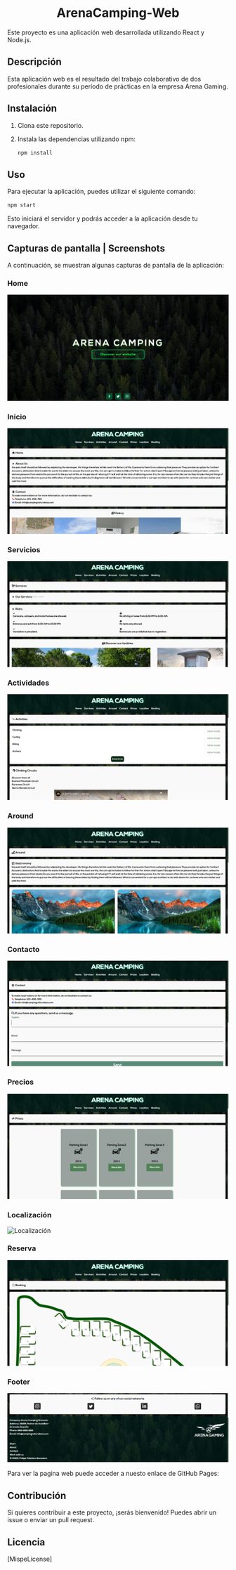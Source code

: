 
# <h1><center>ArenaCamping-Web</center></h1>


Este proyecto es una aplicación web desarrollada utilizando React y Node.js.

## Descripción

Esta aplicación web es el resultado del trabajo colaborativo de dos profesionales durante su período de prácticas en la empresa Arena Gaming. 

## Instalación

1. Clona este repositorio.
2. Instala las dependencias utilizando npm:

   ```bash
   npm install
   ```

## Uso

Para ejecutar la aplicación, puedes utilizar el siguiente comando:

```bash
npm start
```

Esto iniciará el servidor y podrás acceder a la aplicación desde tu navegador.

## Capturas de pantalla | Screenshots

A continuación, se muestran algunas capturas de pantalla de la aplicación:

### Home
<img src="./public/SeeMe/Home.png" alt="Home">

### Inicio
<img src="./public/SeeMe/Inicio.png" alt="Inicio">

### Servicios
<img src="./public/SeeMe/Servicios.png" alt="Servicios">

### Actividades
<img src="./public/SeeMe/Actividades.png" alt="Actividades">

### Around
<img src="./public/SeeMe/Around.png" alt="Around">

### Contacto
<img src="./public/SeeMe/Contacto.png" alt="Contacto">

### Precios
<img src="./public/SeeMe/Precios.png" alt="Precios">

### Localización
<img src="./public/SeeMe/Localización.png" alt="Localización">

### Reserva
<img src="./public/SeeMe/Reserva.png" alt="Reserva">

### Footer
<img src="./public/SeeMe/footer.png" alt="Footer">

Para ver la pagina web puede acceder a nuesto enlace de GitHub Pages: 

## Contribución

Si quieres contribuir a este proyecto, ¡serás bienvenido! Puedes abrir un issue o enviar un pull request.

## Licencia

[MispeLicense]
